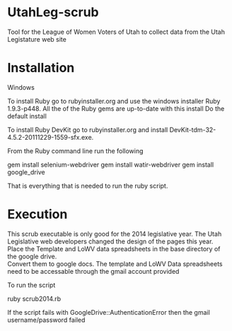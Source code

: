 UtahLeg-scrub
=============

Tool for the League of Women Voters of Utah to collect data from the Utah Legistature web site

Installation
============

Windows

To install Ruby go to rubyinstaller.org and use the windows installer Ruby 1.9.3-p448.  All the of the Ruby gems are up-to-date with this install
Do the default install

To install Ruby DevKit go to rubyinstaller.org and install DevKit-tdm-32-4.5.2-20111229-1559-sfx.exe.

From the Ruby command line run the following

gem install selenium-webdriver
gem install watir-webdriver
gem install google_drive

That is everything that is needed to run the ruby script.

Execution
=========

This scrub executable is only good for the 2014 legislative year.  The Utah Legislative web developers changed the design
of the pages this year.
Place the Template and LoWV data spreadsheets in the base directory of the google drive.  
Convert them to google docs.
The template and LoWV Data spreadsheets need to be accessable through the gmail account provided

To run the script

ruby scrub2014.rb <gmail name> <gmail pass>


If the script fails with GoogleDrive::AuthenticationError then the gmail username/password failed
